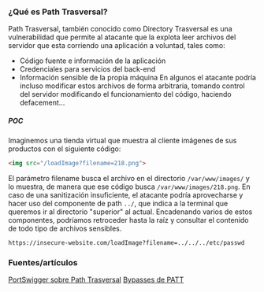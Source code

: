 ### ¿Qué es Path Trasversal?
Path Trasversal, también conocido como Directory Trasversal es una vulnerabilidad que permite al atacante que la explota leer archivos del servidor que esta corriendo una aplicación a voluntad, tales como:
- Código fuente e información de la aplicación
- Credenciales para servicios del back-end
- Información sensible de la propia máquina
En algunos el atacante podría incluso modificar estos archivos de forma arbitraria, tomando control del servidor modificando el funcionamiento del código, haciendo defacement...
##### POC
Imaginemos una tienda virtual que muestra al cliente imágenes de sus productos con el siguiente código:
```HTML
<img src="/loadImage?filename=218.png">
```
El parámetro filename busca el archivo en el directorio `/var/www/images/` y lo muestra, de manera que ese código busca `/var/www/images/218.png`. En caso de una sanitización insuficiente, el atacante podría aprovecharse y hacer uso del componente de path `../`, que indica a la terminal que queremos ir al directorio "superior" al actual. Encadenando varios de estos componentes, podríamos retroceder hasta la raíz y consultar el contenido de todo tipo de archivos sensibles.
```
https://insecure-website.com/loadImage?filename=../../../etc/passwd
```
### Fuentes/artículos
[PortSwigger sobre Path Trasversal](https://portswigger.net/web-security/file-path-traversal)
[Bypasses de PATT](https://github.com/swisskyrepo/PayloadsAllTheThings/tree/master/Directory%20Traversal#methodology)
